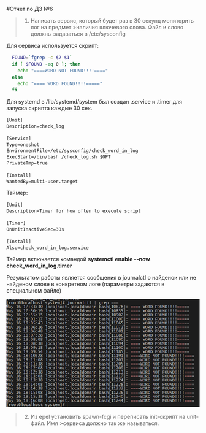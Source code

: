 #Отчет по ДЗ №6

>1. Написать сервис, который будет раз в 30 секунд мониторить лог на предмет >наличия ключевого слова. Файл и слово должны задаваться в /etc/sysconfig

Для сервиса используется скрипт:

```bash
  FOUND=`fgrep -c $2 $1`
  if [ $FOUND -eq 0 ]; then
    echo "====WORD NOT FOUND!!!!===="
  else
    echo "==== WORD FOUND!!!!====="
  fi
```

Для systemd в /lib/systemd/system был создан .service и .timer для запуска скрипта каждые 30 сек.

```
[Unit]
Description=check_log

[Service]
Type=oneshot
EnvironmentFile=/etc/sysconfig/check_word_in_log
ExecStart=/bin/bash /check_log.sh $OPT
PrivateTmp=true

[Install]
WantedBy=multi-user.target
```
Таймер:

```
[Unit]
Description=Timer for how often to execute script

[Timer]
OnUnitInactiveSec=30s

[Install]
Also=check_word_in_log.service
```

Таймер включается командой **systemctl enable --now check_word_in_log.timer**


Результатом работы является сообщения в journalctl о найденои или не найденом слове в конкретном логе (параметры задаются в специальном файле)

![result_1](https://github.com/armakoz/otus-linux/blob/master/Module_1/lesson_6/result_1.png?raw=true)



>2. Из epel установить spawn-fcgi и переписать init-скрипт на unit-файл. Имя >сервиса должно так же называться.